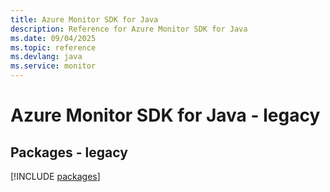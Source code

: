 ```yaml
---
title: Azure Monitor SDK for Java
description: Reference for Azure Monitor SDK for Java
ms.date: 09/04/2025
ms.topic: reference
ms.devlang: java
ms.service: monitor
---
```

# Azure Monitor SDK for Java - legacy
## Packages - legacy
[!INCLUDE [packages](monitor-index.md)]